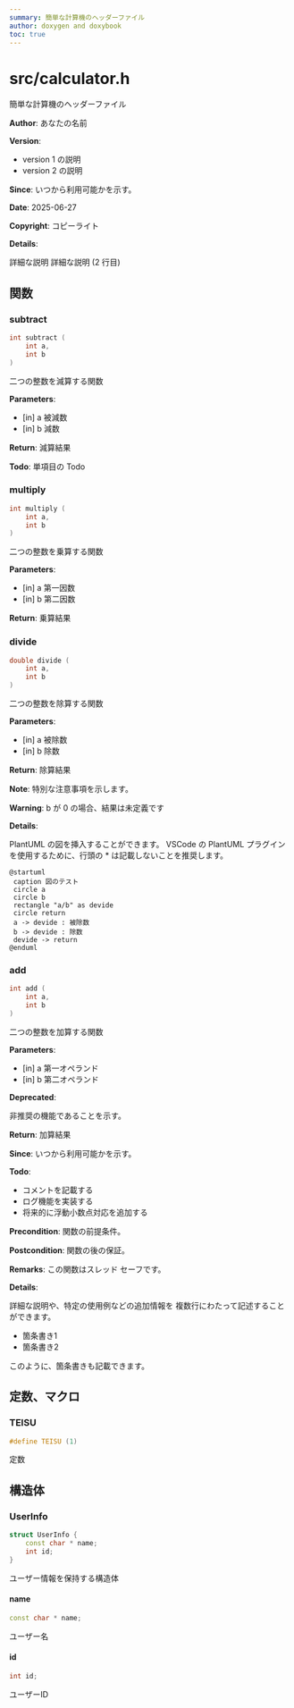 ```yaml
---
summary: 簡単な計算機のヘッダーファイル
author: doxygen and doxybook
toc: true
---
```


<!-- IMPORTANT: This is an AUTOMATICALLY GENERATED file by doxygen and doxybook. Manual edits are NOT allowed. -->

# src/calculator.h

簡単な計算機のヘッダーファイル

**Author**: あなたの名前

**Version**:

* version 1 の説明
* version 2 の説明

**Since**: いつから利用可能かを示す。

**Date**: 2025-06-27

**Copyright**: コピーライト

**Details**:

詳細な説明
 詳細な説明 (2 行目)

## 関数

### subtract

```cpp
int subtract (
    int a,
    int b
)
```

二つの整数を減算する関数

**Parameters**:

* [in] a 被減数
* [in] b 減数

**Return**: 減算結果

**Todo**: 単項目の Todo

### multiply

```cpp
int multiply (
    int a,
    int b
)
```

二つの整数を乗算する関数

**Parameters**:

* [in] a 第一因数
* [in] b 第二因数

**Return**: 乗算結果

### divide

```cpp
double divide (
    int a,
    int b
)
```

二つの整数を除算する関数

**Parameters**:

* [in] a 被除数
* [in] b 除数

**Return**: 除算結果

**Note**: 特別な注意事項を示します。

**Warning**: b が 0 の場合、結果は未定義です

**Details**:

PlantUML の図を挿入することができます。
 VSCode の PlantUML プラグインを使用するために、行頭の * は記載しないことを推奨します。

```plantuml
@startuml
 caption 図のテスト
 circle a
 circle b
 rectangle "a/b" as devide
 circle return
 a -> devide : 被除数
 b -> devide : 除数
 devide -> return
@enduml
```

### add

```cpp
int add (
    int a,
    int b
)
```

二つの整数を加算する関数

**Parameters**:

* [in] a 第一オペランド
* [in] b 第二オペランド

**Deprecated**:

非推奨の機能であることを示す。

**Return**: 加算結果

**Since**: いつから利用可能かを示す。

**Todo**:

* コメントを記載する
* ログ機能を実装する
* 将来的に浮動小数点対応を追加する

**Precondition**: 関数の前提条件。

**Postcondition**: 関数の後の保証。

**Remarks**: この関数はスレッド セーフです。

**Details**:

詳細な説明や、特定の使用例などの追加情報を
 複数行にわたって記述することができます。

* 箇条書き1
* 箇条書き2

このように、箇条書きも記載できます。

## 定数、マクロ

### TEISU

```cpp
#define TEISU (1)
```

定数

## 構造体

### UserInfo

```cpp
struct UserInfo {
    const char * name;
    int id;
}
```

ユーザー情報を保持する構造体

#### name

```cpp
const char * name;
```

ユーザー名

#### id

```cpp
int id;
```

ユーザーID
